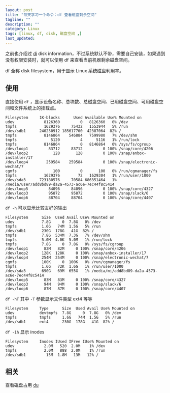```yaml
---
layout: post
title: "每天学习一个命令：df 查看磁盘剩余空间"
tagline: ""
description: ""
category: Linux
tags: [linux, df, disk, 磁盘空间 ,]
last_updated:
---
```


之前也介绍过 [di](/post/2017/10/disk-information-command.html) disk information，不过系统默认不带，需要自己安装，如果遇到没有权限安装时，就可以使用 df 来查看当前机器剩余磁盘空间。

df 全称 disk filesystem，用于显示 Linux 系统磁盘利用率。

## 使用

直接使用 `df` ，显示设备名称、总块数、总磁盘空间、已用磁盘空间、可用磁盘空间和文件系统上的挂载点。

    Filesystem     1K-blocks      Used Available Use% Mounted on
    udev             8126360         0   8126360   0% /dev
    tmpfs            1629376     75432   1553944   5% /run
    /dev/sdb1      240230912 185617700  42387064  82% /
    tmpfs            8146864    546884   7599980   7% /dev/shm
    tmpfs               5120         4      5116   1% /run/lock
    tmpfs            8146864         0   8146864   0% /sys/fs/cgroup
    /dev/loop1         83712     83712         0 100% /snap/core/4206
    /dev/loop2           128       128         0 100% /snap/anbox-installer/17
    /dev/loop4        259584    259584         0 100% /snap/electronic-wechat/7
    cgmfs                100         0       100   0% /run/cgmanager/fs
    tmpfs            1629376        72   1629304   1% /run/user/1000
    /dev/sda3      723180576     70584 686351464   1% /media/user/add8bd89-da2a-4573-ac6e-7ec44f8c5414
    /dev/loop5         84096     84096         0 100% /snap/core/4327
    /dev/loop3         95872     95872         0 100% /snap/slack/6
    /dev/loop6         88704     88704         0 100% /snap/core/4407

`df -h` 可以显示比较友好的输出

    Filesystem      Size  Used Avail Use% Mounted on
    udev            7.8G     0  7.8G   0% /dev
    tmpfs           1.6G   74M  1.5G   5% /run
    /dev/sdb1       230G  178G   41G  82% /
    tmpfs           7.8G  534M  7.3G   7% /dev/shm
    tmpfs           5.0M  4.0K  5.0M   1% /run/lock
    tmpfs           7.8G     0  7.8G   0% /sys/fs/cgroup
    /dev/loop1       82M   82M     0 100% /snap/core/4206
    /dev/loop2      128K  128K     0 100% /snap/anbox-installer/17
    /dev/loop4      254M  254M     0 100% /snap/electronic-wechat/7
    cgmfs           100K     0  100K   0% /run/cgmanager/fs
    tmpfs           1.6G   72K  1.6G   1% /run/user/1000
    /dev/sda3       690G   69M  655G   1% /media/mi/add8bd89-da2a-4573-ac6e-7ec44f8c5414
    /dev/loop5       83M   83M     0 100% /snap/core/4327
    /dev/loop3       94M   94M     0 100% /snap/slack/6
    /dev/loop6       87M   87M     0 100% /snap/core/4407

`df -hT` 其中 `-T` 参数显示文件类型 ext4 等等

    Filesystem     Type      Size  Used Avail Use% Mounted on
    udev           devtmpfs  7.8G     0  7.8G   0% /dev
    tmpfs          tmpfs     1.6G   74M  1.5G   5% /run
    /dev/sdb1      ext4      230G  178G   41G  82% /

`df -ih` 显示 inodes

    Filesystem     Inodes IUsed IFree IUse% Mounted on
    udev             2.0M   520  2.0M    1% /dev
    tmpfs            2.0M   888  2.0M    1% /run
    /dev/sdb1         15M  1.8M   13M   12% /

## 相关

查看磁盘占用 [du](/post/2018/03/du-find-out-which-fold-take-space.html)

